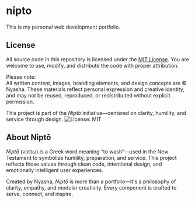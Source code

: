 # nipto
This is my personal web development portfolio.

## License

All source code in this repository is licensed under the [MIT License](LICENSE). You are welcome to use, modify, and distribute the code with proper attribution.

Please note:  
All written content, images, branding elements, and design concepts are © Nyasha. These materials reflect personal expression and creative identity, and may not be reused, reproduced, or redistributed without explicit permission.

This project is part of the *Niptō* initiative—centered on clarity, humility, and service through design.
![License: MIT](https://img.shields.io/badge/License-MIT-blue.svg)

## About Niptō

*Niptō* (νίπτω) is a Greek word meaning “to wash”—used in the New Testament to symbolize humility, preparation, and service. This project reflects those values through clean code, intentional design, and emotionally intelligent user experiences.

Created by Nyasha, *Niptō* is more than a portfolio—it's a philosophy of clarity, empathy, and modular creativity. Every component is crafted to serve, connect, and inspire.




